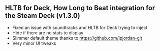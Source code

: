 ## HLTB for Deck, How Long to Beat integration for the Steam Deck (v1.3.0)

- Fixed an issue with soundtracks and HLTB for Deck trying to inject
- Hide if there are no stats to display
- Slimmer default theme thanks to https://github.com/jpjordan-git
- Very minor UI tweaks